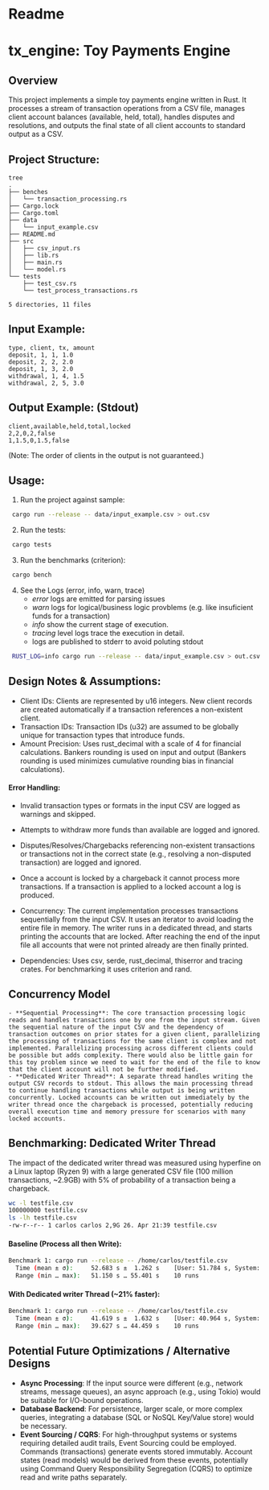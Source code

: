 # Readme

# tx_engine: Toy Payments Engine

## Overview

This project implements a simple toy payments engine written in Rust. It processes a stream of transaction operations from a CSV file, manages client account balances (available, held, total), handles disputes and resolutions, and outputs the final state of all client accounts to standard output as a CSV.

## Project Structure:
```text
tree
.
├── benches
│   └── transaction_processing.rs
├── Cargo.lock
├── Cargo.toml
├── data
│   └── input_example.csv
├── README.md
├── src
│   ├── csv_input.rs
│   ├── lib.rs
│   ├── main.rs
│   └── model.rs
└── tests
    ├── test_csv.rs
    └── test_process_transactions.rs

5 directories, 11 files
```

## Input Example:
```csv
type, client, tx, amount
deposit, 1, 1, 1.0
deposit, 2, 2, 2.0
deposit, 1, 3, 2.0
withdrawal, 1, 4, 1.5
withdrawal, 2, 5, 3.0
```

## Output Example: (Stdout)

```csv
client,available,held,total,locked
2,2,0,2,false
1,1.5,0,1.5,false
```

(Note: The order of clients in the output is not guaranteed.)

## Usage:

1. Run the project against sample:

```bash
 cargo run --release -- data/input_example.csv > out.csv
```

2. Run the tests:

```bash
 cargo tests
```

3. Run the benchmarks (criterion):

```bash
 cargo bench
```

4. See the Logs (error, info, warn, trace)
   - *error* logs are emitted for parsing issues
   - *warn* logs for logical/business logic provblems (e.g. like insuficient funds for a transaction)
   - *info* show the current stage of execution. 
   - *tracing* level logs trace the execution in detail.
   - logs are published to stderr to avoid poluting stdout

```bash
 RUST_LOG=info cargo run --release -- data/input_example.csv > out.csv
```


## Design Notes & Assumptions:

  - Client IDs: Clients are represented by u16 integers. New client records are created automatically if a transaction references a non-existent client.
  - Transaction IDs: Transaction IDs (u32) are assumed to be globally unique for transaction types that introduce funds.
  - Amount Precision: Uses rust_decimal with a scale of 4 for financial calculations. Bankers rounding is used on input and output (Bankers rounding is used minimizes cumulative rounding bias in financial calculations).

#### Error Handling:

  - Invalid transaction types or formats in the input CSV are logged as warnings and skipped.
  - Attempts to withdraw more funds than available are logged and ignored.
  - Disputes/Resolves/Chargebacks referencing non-existent transactions or transactions not in the correct state (e.g., resolving a non-disputed transaction) are logged and ignored.
  - Once a account is locked by a chargeback it cannot process more transactions. If a transaction is applied to a locked account a log is produced.

  - Concurrency: The current implementation processes transactions sequentially from the input CSV. It uses an iterator to avoid loading the entire file in memory.
                 The writer runs in a dedicated thread, and starts printing the accounts that are locked.
                 After reaching the end of the input file all accounts that were not printed already are then finally printed.

  - Dependencies: Uses csv, serde, rust_decimal, thiserror and tracing crates. For benchmarking it uses criterion and rand. 

## Concurrency Model
    - **Sequential Processing**: The core transaction processing logic reads and handles transactions one by one from the input stream. Given the sequential nature of the input CSV and the dependency of transaction outcomes on prior states for a given client, parallelizing the processing of transactions for the same client is complex and not implemented. Parallelizing processing across different clients could be possible but adds complexity. There would also be little gain for this toy problem since we need to wait for the end of the file to know that the client account will not be further modified.
    - **Dedicated Writer Thread**: A separate thread handles writing the output CSV records to stdout. This allows the main processing thread to continue handling transactions while output is being written concurrently. Locked accounts can be written out immediately by the writer thread once the chargeback is processed, potentially reducing overall execution time and memory pressure for scenarios with many locked accounts.

## Benchmarking: Dedicated Writer Thread

The impact of the dedicated writer thread was measured using hyperfine on a Linux laptop (Ryzen 9) with a large generated CSV file (100 million transactions, ~2.9GB) with 5% of probability of a transaction being a chargeback.

```bash
wc -l testfile.csv
100000000 testfile.csv
ls -lh testfile.csv
-rw-r--r-- 1 carlos carlos 2,9G 26. Apr 21:39 testfile.csv
```

#### Baseline (Process all then Write):

```bash
Benchmark 1: cargo run --release -- /home/carlos/testfile.csv
  Time (mean ± σ):     52.683 s ±  1.262 s    [User: 51.784 s, System: 0.807 s]
  Range (min … max):   51.150 s … 55.401 s    10 runs
```

#### With Dedicated writer Thread (~21% faster): 

```bash
Benchmark 1: cargo run --release -- /home/carlos/testfile.csv
  Time (mean ± σ):     41.619 s ±  1.632 s    [User: 40.964 s, System: 0.816 s]
  Range (min … max):   39.627 s … 44.459 s    10 runs
```

## Potential Future Optimizations / Alternative Designs

   - **Async Processing**: If the input source were different (e.g., network streams, message queues), an async approach (e.g., using Tokio) would be suitable for I/O-bound operations.
   - **Database Backend**: For persistence, larger scale, or more complex queries, integrating a database (SQL or NoSQL Key/Value store) would be necessary.
   - **Event Sourcing / CQRS**: For high-throughput systems or systems requiring detailed audit trails, Event Sourcing could be employed. Commands (transactions) generate events stored immutably. Account states (read models) would be derived from these events, potentially using Command Query Responsibility Segregation (CQRS) to optimize read and write paths separately.
